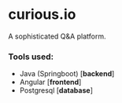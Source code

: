 # curious.io
A sophisticated Q&amp;A platform.

### Tools used:
 - Java (Springboot) [**backend**]
 - Angular [**frontend**]
 - Postgresql [**database**]

